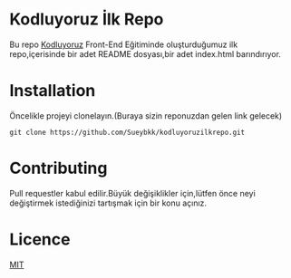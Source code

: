 # Kodluyoruz İlk Repo

Bu repo [Kodluyoruz](https://www.kodluyoruz.org) Front-End Eğitiminde oluşturduğumuz ilk repo,içerisinde bir adet README dosyası,bir adet index.html barındırıyor.

# Installation

Öncelikle projeyi clonelayın.(Buraya sizin reponuzdan gelen link gelecek)
```
git clone https://github.com/Sueybkk/kodluyoruzilkrepo.git
```
# Contributing

Pull requestler kabul edilir.Büyük değişiklikler için,lütfen önce neyi değiştirmek istediğinizi tartışmak için bir konu açınız.

# Licence

[MIT](https://choosealicense.com/licenses/mit/)


